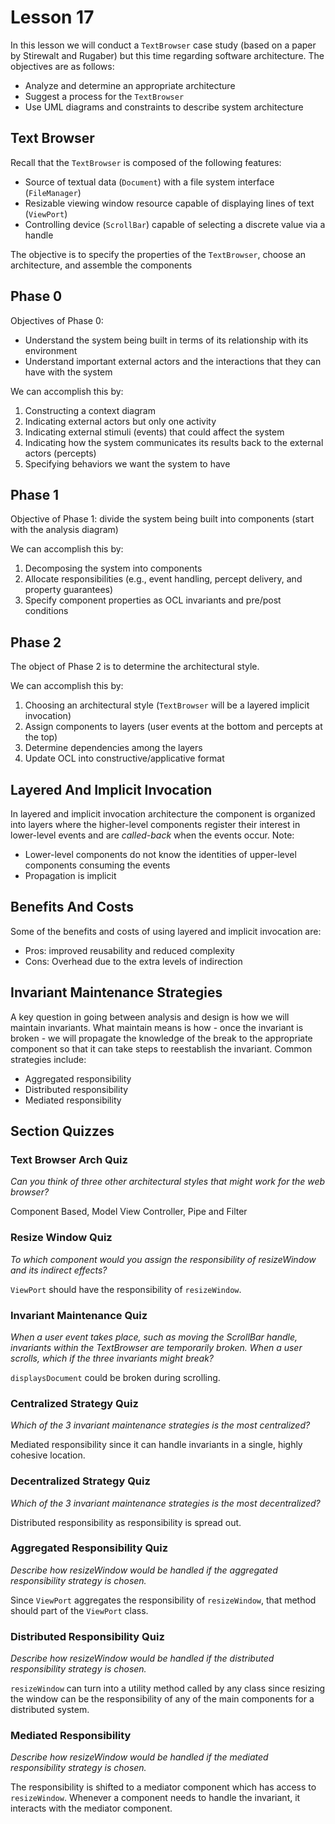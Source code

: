 # Lesson 17

In this lesson we will conduct a `TextBrowser` case study (based on a paper by Stirewalt and Rugaber) but this time regarding software architecture. The objectives are as follows:

- Analyze and determine an appropriate architecture
- Suggest a process for the `TextBrowser`
- Use UML diagrams and constraints to describe system architecture

## Text Browser

Recall that the `TextBrowser` is composed of the following features:

- Source of textual data (`Document`) with a file system interface (`FileManager`)
- Resizable viewing window resource capable of displaying lines of text (`ViewPort`)
- Controlling device (`ScrollBar`) capable of selecting a discrete value via a handle

The objective is to specify the properties of the `TextBrowser`, choose an architecture, and assemble the components

## Phase 0

Objectives of Phase 0:

- Understand the system being built in terms of its relationship with its environment
- Understand important external actors and the interactions that they can have with the system

We can accomplish this by:

1. Constructing a context diagram
2. Indicating external actors but only one activity
3. Indicating external stimuli (events) that could affect the system
4. Indicating how the system communicates its results back to the external actors (percepts)
5. Specifying behaviors we want the system to have

## Phase 1

Objective of Phase 1: divide the system being built into components (start with the analysis diagram)

We can accomplish this by:

1. Decomposing the system into components
2. Allocate responsibilities (e.g., event handling, percept delivery, and property guarantees)
3. Specify component properties as OCL invariants and pre/post conditions

## Phase 2

The object of Phase 2 is to determine the architectural style.

We can accomplish this by:

1. Choosing an architectural style (`TextBrowser` will be a layered implicit invocation)
2. Assign components to layers (user events at the bottom and percepts at the top)
3. Determine dependencies among the layers
4. Update OCL into constructive/applicative format

## Layered And Implicit Invocation

In layered and implicit invocation architecture the component is organized into layers where the higher-level components register their interest in lower-level events and are _called-back_ when the events occur. Note:

- Lower-level components do not know the identities of upper-level components consuming the events
- Propagation is implicit

## Benefits And Costs

Some of the benefits and costs of using layered and implicit invocation are:

- Pros: improved reusability and reduced complexity
- Cons: Overhead due to the extra levels of indirection

## Invariant Maintenance Strategies

A key question in going between analysis and design is how we will maintain invariants. What maintain means is how - once the invariant is broken - we will propagate the knowledge of the break to the appropriate component so that it can take steps to reestablish the invariant. Common strategies include:

- Aggregated responsibility
- Distributed responsibility
- Mediated responsibility

## Section Quizzes

### Text Browser Arch Quiz

_Can you think of three other architectural styles that might work for the web browser?_

Component Based, Model View Controller, Pipe and Filter

### Resize Window Quiz

_To which component would you assign the responsibility of resizeWindow and its indirect effects?_

`ViewPort` should have the responsibility of `resizeWindow`.

### Invariant Maintenance Quiz

_When a user event takes place, such as moving the ScrollBar handle, invariants within the TextBrowser are temporarily broken. When a user scrolls, which if the three invariants might break?_

`displaysDocument` could be broken during scrolling.

### Centralized Strategy Quiz

_Which of the 3 invariant maintenance strategies is the most centralized?_

Mediated responsibility since it can handle invariants in a single, highly cohesive location.

### Decentralized Strategy Quiz

_Which of the 3 invariant maintenance strategies is the most decentralized?_

Distributed responsibility as responsibility is spread out.

### Aggregated Responsibility Quiz

_Describe how resizeWindow would be handled if the aggregated responsibility strategy is chosen._

Since `ViewPort` aggregates the responsibility of `resizeWindow`, that method should part of the `ViewPort` class.

### Distributed Responsibility Quiz

_Describe how resizeWindow would be handled if the distributed responsibility strategy is chosen._

`resizeWindow` can turn into a utility method called by any class since resizing the window can be the responsibility of any of the main components for a distributed system.

### Mediated Responsibility

_Describe how resizeWindow would be handled if the mediated responsibility strategy is chosen._

The responsibility is shifted to a mediator component which has access to `resizeWindow`. Whenever a component needs to handle the invariant, it interacts with the mediator component.
